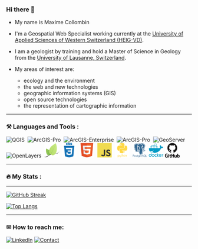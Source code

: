 ### Hi there 👋

- My name is Maxime Collombin
- I'm a Geospatial Web Specialist working currently at the [University of Applied Sciences of Western Switzerland (HEIG-VD)](https://heig-vd.ch/rad/instituts/mei/mediamaps).

- I am a geologist by training and hold a Master of Science in Geology from the [University of Lausanne, Switzerland](https://www.unil.ch/gse/fr/home.html).

- My areas of interest are:
    - ecology and the environment
    - the web and new technologies
    - geographic information systems (GIS)
    - open source technologies
    - the representation of cartographic information 
---

### ⚒ Languages and Tools :

<div>
    <img src="https://github.com/qgis/QGIS/blob/master/images/icons/qgis-icon-60x60.png"  title="QGIS" alt="QGIS" width="40" height="40"/>&nbsp;
    <img src="https://www.esri.com/content/dam/esrisites/en-us/common/icons/product-logos/ArcGIS-Pro.png"  title="ArcGIS-Pro" alt="ArcGIS-Pro" width="40" height="40"/>&nbsp;
    <img src="https://www.esri.com/content/dam/esrisites/en-us/common/icons/product-logos/ArcGIS-Enterprise.png"  title="ArcGIS-Enterprise" alt="ArcGIS-Enterprise" width="40" height="40"/>&nbsp;
    <img src="https://www.esri.com/content/dam/esrisites/en-us/common/icons/product-logos/ArcGIS-Pro.png"  title="ArcGIS-Pro" alt="ArcGIS-Pro" width="40" height="40"/>&nbsp;
    <img src="https://avatars.githubusercontent.com/u/186522?s=280&v=4"  title="GeoServer" alt="GeoServer" width="40" height="40"/>&nbsp;
    <img src="https://openlayers.org/assets/theme/img/logo70.png"  title="OpenLayers" alt="OpenLayers" width="40" height="40"/>&nbsp;
    <img src="https://github.com/maxcollombin/maxcollombin/blob/main/assets/leaflet.png"  title="Leaflet" alt="Leaflet" width="40" height="40"/>&nbsp;
    <img src="https://github.com/devicons/devicon/blob/master/icons/css3/css3-plain-wordmark.svg"  title="CSS3" alt="CSS" width="40" height="40"/>&nbsp;
    <img src="https://github.com/devicons/devicon/blob/master/icons/html5/html5-original.svg" title="HTML5" alt="HTML" width="40" height="40"/>&nbsp;
    <img src="https://github.com/devicons/devicon/blob/master/icons/javascript/javascript-original.svg" title="JavaScript" alt="JavaScript" width="40" height="40"/>&nbsp;
    <img src="https://github.com/devicons/devicon/blob/master/icons/python/python-plain-wordmark.svg" title="Python" alt="Python" width="40" height="40"/>&nbsp;
    <img src="https://github.com/devicons/devicon/blob/master/icons/postgresql/postgresql-plain-wordmark.svg" title="PostgreSQL" **alt="PostgreSQL" width="40" height="40"/>
    <img src="https://github.com/devicons/devicon/blob/master/icons/docker/docker-plain-wordmark.svg" title="Docker" **alt="Docker" width="40" height="40"/>
    <img src="https://github.com/devicons/devicon/blob/master/icons/github/github-original-wordmark.svg" title="GitHub" **alt="GitHub" width="40" height="40"/>
</div>

---

### 🔥 My Stats :

---

[![GitHub Streak](http://github-readme-streak-stats.herokuapp.com?user=maxcollombin&theme=dark&background=000000)](https://git.io/streak-stats)

[![Top Langs](https://github-readme-stats.vercel.app/api/top-langs/?username=maxcollombin&layout=compact&theme=vision-friendly-dark)](https://github.com/anuraghazra/github-readme-stats)

---

### ✉ How to reach me:

[![LinkedIn](https://img.shields.io/badge/LinkedIn-blue?style=for-the-badge&logo=linkedin&logoColor=white&link=https://www.linkedin.com/in/maxime-collombin-995268136/)](https://www.linkedin.com/in/maxime-collombin-995268136/)
[![Contact](https://img.shields.io/badge/Contact-vCard-lightgrey&?style=for-the-badge&https://contacts.heig-vd.ch/mcn)](https://contacts.heig-vd.ch/mcn)